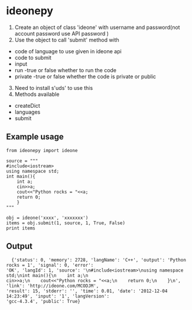 ideonepy
========

1. Create an object of class 'ideone' with 
    username and password(not account password use API password ) 
2. Use the object to call 'submit' method with
  - code of language to use given in ideone api
  - code to submit
  - input
  - run -true or false whether to run the code
  - private -true or false whether the code is private or public
3. Need to install s'uds' to use this   
4. Methods available
  - createDict
  - languages
  - submit

Example usage
-------------
    
    from ideonepy import ideone

    source = """
    #include<iostream>
    using namespace std;
    int main(){
        int a;
        cin>>a;
        cout<<"Python rocks = "<<a;
        return 0;
        }
    """

    obj = ideone('xxxx', 'xxxxxxx')
    items = obj.submit(1, source, 1, True, False)
    print items


Output
------
     
      {'status': 0, 'memory': 2728, 'langName': 'C++', 'output': 'Python rocks = 1', 'signal': 0, 'error': 
    'OK', 'langId': 1, 'source': '\n#include<iostream>\nusing namespace std;\nint main(){\n    int a;\n    
    cin>>a;\n    cout<<"Python rocks = "<<a;\n    return 0;\n    }\n', 'link': 'http://ideone.com/MCODJM', 
    'result': 15, 'stderr': '', 'time': 0.01, 'date': '2012-12-04 14:23:49', 'input': '1', 'langVersion': 
    'gcc-4.3.4', 'public': True}
    